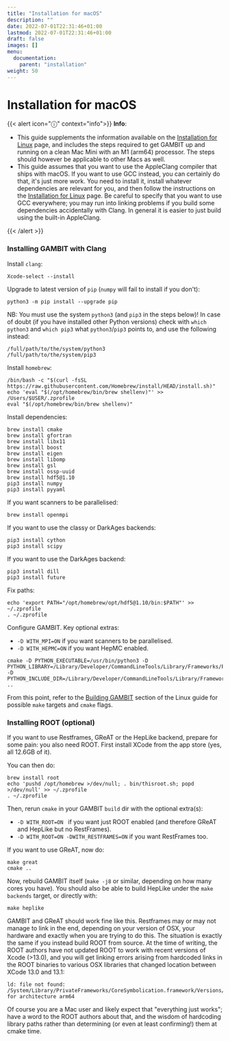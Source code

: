 ```yaml
---
title: "Installation for macOS"
description: ""
date: 2022-07-01T22:31:46+01:00
lastmod: 2022-07-01T22:31:46+01:00
draft: false
images: []
menu:
  documentation:
    parent: "installation"
weight: 50 
---
```


# Installation for macOS

{{< alert icon="ⓘ" context="info">}}
**Info**: 

- This guide supplements the information available on the [Installation for Linux](/documentation/installation/installation_for_linux) page, and includes the steps required to get GAMBIT up and running on a clean Mac Mini with an M1 (arm64) processor. The steps should however be applicable to other Macs as well.
- This guide assumes that you want to use the AppleClang compiler that ships with macOS. If you want to use GCC instead, you can certainly do that, it's just more work.  You need to install it, install whatever dependencies are relevant for you, and then follow the instructions on the [Installation for Linux](/documentation/installation/installation_for_linux) page. Be careful to specify that you want to use GCC everywhere; you may run into linking problems if you build some dependencies accidentally with Clang. In general it is easier to just build using the built-in AppleClang.

{{< /alert >}}

### Installing GAMBIT with Clang

Install `clang`:
```
Xcode-select --install
```

Upgrade to latest version of `pip` (`numpy` will fail to install if you don't):
```
python3 -m pip install --upgrade pip
```

NB: You must use the system `python3` (and `pip3` in the steps below)! In case of doubt (if you have installed other Python versions) check with `which python3` and `which pip3` what `python3`/`pip3` points to, and use the following instead:
```
/full/path/to/the/system/python3
/full/path/to/the/system/pip3
```

Install `homebrew`:
```
/bin/bash -c "$(curl -fsSL https://raw.githubusercontent.com/Homebrew/install/HEAD/install.sh)"
echo 'eval "$(/opt/homebrew/bin/brew shellenv)"' >> /Users/$USER/.zprofile
eval "$(/opt/homebrew/bin/brew shellenv)"
```

Install dependencies:
```
brew install cmake
brew install gfortran
brew install libx11
brew install boost
brew install eigen
brew install libomp
brew install gsl
brew install ossp-uuid
brew install hdf5@1.10
pip3 install numpy
pip3 install pyyaml
```

If you want scanners to be parallelised:
```
brew install openmpi
```

If you want to use the classy or DarkAges backends:
```
pip3 install cython
pip3 install scipy
```

If you want to use the DarkAges backend:
```
pip3 install dill
pip3 install future
```

Fix paths:
```
echo 'export PATH="/opt/homebrew/opt/hdf5@1.10/bin:$PATH"' >> ~/.zprofile
. ~/.zprofile
```

Configure GAMBIT.  Key optional extras:
- `-D WITH_MPI=ON` if you want scanners to be parallelised.
- `-D WITH_HEPMC=ON` if you want HepMC enabled.
```
cmake -D PYTHON_EXECUTABLE=/usr/bin/python3 -D PYTHON_LIBRARY=/Library/Developer/CommandLineTools/Library/Frameworks/Python3.framework/Versions/Current/Python3 -D PYTHON_INCLUDE_DIR=/Library/Developer/CommandLineTools/Library/Frameworks/Python3.framework/Headers ..
```

From this point, refer to the [Building GAMBIT](/documentation/installation/installation_for_linux/#building-gambit) section of the Linux guide for possible `make` targets and `cmake` flags.

### Installing ROOT (optional)

If you want to use Restframes, GReAT or the HepLike backend, prepare for some pain: you also need ROOT.
First install XCode from the app store (yes, all 12.6GB of it).

You can then do:
```
brew install root
echo 'pushd /opt/homebrew >/dev/null; . bin/thisroot.sh; popd >/dev/null' >> ~/.zprofile
. ~/.zprofile
```

Then, rerun `cmake` in your GAMBIT `build` dir with the optional extra(s):
- `-D WITH_ROOT=ON ` if you want just ROOT enabled (and therefore GReAT and HepLike but no RestFrames).
- `-D WITH_ROOT=ON -DWITH_RESTFRAMES=ON` if you want RestFrames too.

If you want to use GReAT, now do:
```
make great
cmake ..
```
Now, rebuild GAMBIT itself (`make -j8` or similar, depending on how many cores you have).  You should also be able to build HepLike under the `make backends` target, or directly with:
```
make heplike
```

GAMBIT and GReAT should work fine like this. Restframes may or may not manage to link in the end, depending on your version of OSX, your hardware and exactly when you are trying to do this.  The situation is exactly the same if you instead build ROOT from source.  At the time of writing, the ROOT authors have not updated ROOT to work with recent versions of Xcode (>13.0), and you will get linking errors arising from hardcoded links in the ROOT binaries to various OSX libraries that changed location between XCode 13.0 and 13.1:
```
ld: file not found: /System/Library/PrivateFrameworks/CoreSymbolication.framework/Versions/A/CoreSymbolication for architecture arm64
```
Of course you are a Mac user and likely expect that "everything just works"; have a word to the ROOT authors about that, and the wisdom of hardcoding library paths rather than determining (or even at least confirming!) them at cmake time.